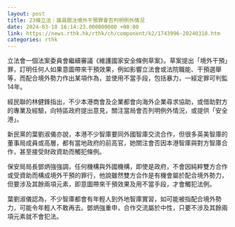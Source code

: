 ```yaml
---
layout: post
title: 23條立法｜議員關注境外干預罪會否列明例外情況
date: 2024-03-10 16:14:23.000000000 +08:00
link: https://news.rthk.hk/rthk/ch/component/k2/1743996-20240310.htm
categories: rthk
---
```


立法會一個法案委員會繼續審議《維護國家安全條例草案》。草案提出「境外干預」罪，訂明任何人如果意圖帶來干預效果，例如影響立法會或法院職能、干預選舉等，而配合境外勢力作出某項作為，並使用不當手段，包括暴力，一經定罪可判監14年。

經民聯的林健鋒指出，不少本港商會及企業都會向海外企業尋求協助，或借助對方的專業及經驗，向特區政府提出意見，關注當局會否列明例外情況，或提供「安全港」。

新民黨的葉劉淑儀亦說，本港不少智庫要同外國智庫交流合作，但很多英美智庫的董事局成員或高層，都有當地政府的前高官，她關注會否因本港智庫與對方智庫合作，甚至接受財政資助而觸犯條例。

保安局局長鄧炳強強調，任何機構與外國機構，即使是政府，不會因純粹雙方合作或受資助而構成境外干預的罪行，他說雖然雙方合作是有機會屬於配合境外勢力，但要涉及其餘兩項元素，即意圖帶來干預效果及用不當手段，才會觸犯法例。

葉劉淑儀認為，不少智庫都會有年輕人到外地智庫實習，如可能被指配合境外勢力，可能令年輕人不敢再去。鄧炳強重申，合作交流屬於中性，只要不涉及其餘兩項元素就不會犯法。
